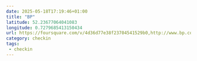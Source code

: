 ```yaml
---
date: 2025-05-18T17:19:46+01:00
title: "BP"
latitude: 52.23677064041083
longitude: 0.7279685413150434
url: https://foursquare.com/v/4d36d77e38f23704541529b0,http://www.bp.com,https://twitter.com/bp_uk
category: checkin
tags:
 - checkin
---
```

